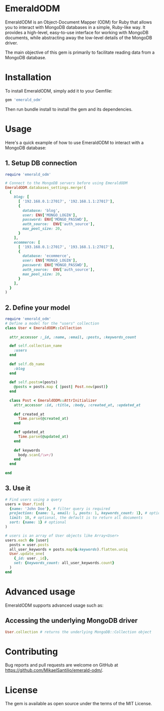 # EmeraldODM
EmeraldODM is an Object-Document Mapper (ODM) for Ruby that allows you to interact with MongoDB databases in a simple, Ruby-like way. It provides a high-level, easy-to-use interface for working with MongoDB documents, while abstracting away the low-level details of the MongoDB driver.

The main objective of this gem is primarily to facilitate reading data from a MongoDB database.

# Installation
To install EmeraldODM, simply add it to your Gemfile:
```ruby
gem 'emerald_odm'
```
Then run bundle install to install the gem and its dependencies.

# Usage
Here's a quick example of how to use EmeraldODM to interact with a MongoDB database:

## 1. Setup DB connection
```ruby
require 'emerald_odm'

# Connect to the MongoDB servers before using EmeraldODM
EmeraldODM.databases_settings.merge!(
  {
    blog: [
      [ '192.168.0.1:27017', '192.168.1.1:27017'],
      {
        database: 'blog',
        user: ENV['MONGO_LOGIN'],
        password: ENV['MONGO_PASSWD'],
        auth_source:  ENV['auth_source'],
        max_pool_size: 20,
      }
    ],
    ecommerce: [
      [ '193.168.0.1:27017', '193.168.1.1:27017'],
      {
        database: 'ecommerce',
        user: ENV['MONGO_LOGIN'],
        password: ENV['MONGO_PASSWD'],
        auth_source:  ENV['auth_source'],
        max_pool_size: 20,
      }
    ],
  }
)

```

## 2. Define your model
```ruby
require 'emerald_odm'
# Define a model for the "users" collection
class User < EmeraldODM::Collection
  
  attr_accessor :_id, :name, :email, :posts, :keywords_count

  def self.collection_name
    :users
  end
  
  def self.db_name
    :blog
  end
  
  def self.posts=(posts)
    @posts = posts.map { |post| Post.new(post)}
  end
  
  class Post < EmeraldODM::AttrInitializer
    attr_accessor :id, :title, :body, :created_at, :updated_at
    
    def created_at
      Time.parse(@created_at)
    end

    def updated_at
      Time.parse(@updated_at)
    end
    
    def keywords
      body.scan(/\w+/)
    end
  end
  
end

```

## 3. Use it
```ruby
# Find users using a query
users = User.find(
  {name: 'John Doe'}, # filter query is required
  projection: {name: 1, email: 1, posts: 1, keywords_count: 1}, # optional, the default is to return all fields defined in the model
  limit: 10, # optional, the default is to return all documents
  sort: {name: 1} # optional
)

# users is an array of User objects like Array<User>
users.each do |user|
  posts = user.posts
  all_user_keywords = posts.map(&:keywords).flatten.uniq
  User.update_one(
    {_id: user._id},
    set: {keywords_count: all_user_keywords.count}
  )
end
```

# Advanced usage
EmeraldODM supports advanced usage such as:

## Accessing the underlying MongoDB driver
```ruby
User.collection # returns the underlying MongoDB::Collection object
```

# Contributing
Bug reports and pull requests are welcome on GitHub at https://github.com/MikaelSantilio/emerald-odm/.

# License
The gem is available as open source under the terms of the MIT License.
